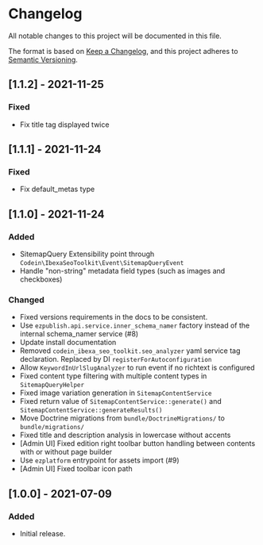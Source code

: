 # Changelog
All notable changes to this project will be documented in this file.

The format is based on [Keep a Changelog](https://keepachangelog.com/en/1.0.0/),
and this project adheres to [Semantic Versioning](https://semver.org/spec/v2.0.0.html).

## [1.1.2] - 2021-11-25

### Fixed
* Fix title tag displayed twice

## [1.1.1] - 2021-11-24

### Fixed
* Fix default_metas type

## [1.1.0] - 2021-11-24
### Added
* SitemapQuery Extensibility point through `Codein\IbexaSeoToolkit\Event\SitemapQueryEvent`
* Handle "non-string" metadata field types (such as images and checkboxes)

### Changed
* Fixed versions requirements in the docs to be consistent.
* Use `ezpublish.api.service.inner_schema_namer` factory instead of the internal schema_namer service (#8)
* Update install documentation
* Removed `codein_ibexa_seo_toolkit.seo_analyzer` yaml service tag declaration. Replaced by DI `registerForAutoconfiguration`
* Allow `KeywordInUrlSlugAnalyzer` to run event if no richtext is configured
* Fixed content type filtering with multiple content types in `SitemapQueryHelper`
* Fixed image variation generation in `SitemapContentService`
* Fixed return value of `SitemapContentService::generate()` and `SitemapContentService::generateResults()`
* Move Doctrine migrations from `bundle/DoctrineMigrations/` to `bundle/migrations/`
* Fixed title and description analysis in lowercase without accents
* [Admin UI] Fixed edition right toolbar button handling between contents with or without page builder
* Use `ezplatform` entrypoint for assets import (#9)
* [Admin UI] Fixed toolbar icon path

## [1.0.0] - 2021-07-09
### Added

* Initial release.
